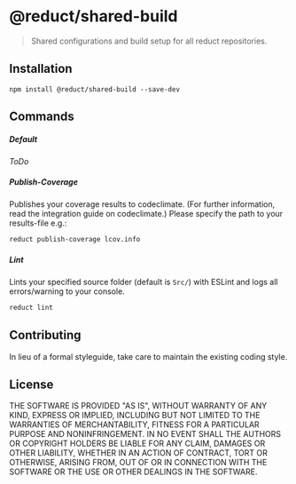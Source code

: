 # @reduct/shared-build

> Shared configurations and build setup for all reduct repositories.

## Installation

```shell
npm install @reduct/shared-build --save-dev
```

## Commands
##### Default
*ToDo*

##### Publish-Coverage
Publishes your coverage results to codeclimate. (For further information, read the integration guide on codeclimate.)
Please specify the path to your results-file e.g.:

```bash
reduct publish-coverage lcov.info
```

##### Lint
Lints your specified source folder (default is `Src/`) with ESLint and logs all errors/warning to your console.

```bash
reduct lint
```


## Contributing
In lieu of a formal styleguide, take care to maintain the existing coding style.


## License
THE SOFTWARE IS PROVIDED "AS IS", WITHOUT WARRANTY OF ANY KIND, EXPRESS OR
IMPLIED, INCLUDING BUT NOT LIMITED TO THE WARRANTIES OF MERCHANTABILITY,
FITNESS FOR A PARTICULAR PURPOSE AND NONINFRINGEMENT. IN NO EVENT SHALL THE
AUTHORS OR COPYRIGHT HOLDERS BE LIABLE FOR ANY CLAIM, DAMAGES OR OTHER
LIABILITY, WHETHER IN AN ACTION OF CONTRACT, TORT OR OTHERWISE, ARISING FROM,
OUT OF OR IN CONNECTION WITH THE SOFTWARE OR THE USE OR OTHER DEALINGS IN
THE SOFTWARE.
